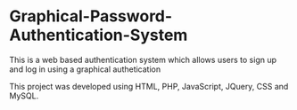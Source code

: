 # Graphical-Password-Authentication-System

This is a web based authentication system which allows users to sign up and log in using a graphical authetication


This project was developed using HTML, PHP, JavaScript, JQuery, CSS and MySQL.
